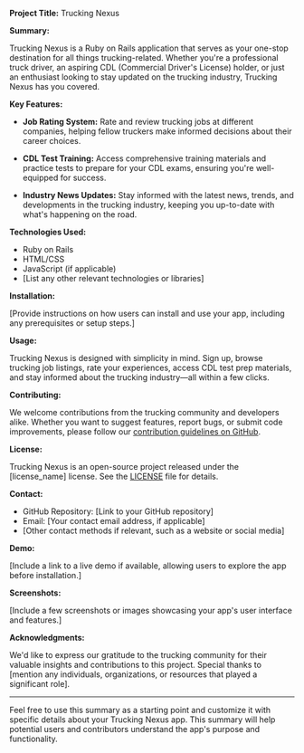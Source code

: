 **Project Title:** Trucking Nexus

**Summary:**

Trucking Nexus is a Ruby on Rails application that serves as your one-stop destination for all things trucking-related. Whether you're a professional truck driver, an aspiring CDL (Commercial Driver's License) holder, or just an enthusiast looking to stay updated on the trucking industry, Trucking Nexus has you covered.

**Key Features:**

- **Job Rating System:** Rate and review trucking jobs at different companies, helping fellow truckers make informed decisions about their career choices.

- **CDL Test Training:** Access comprehensive training materials and practice tests to prepare for your CDL exams, ensuring you're well-equipped for success.

- **Industry News Updates:** Stay informed with the latest news, trends, and developments in the trucking industry, keeping you up-to-date with what's happening on the road.

**Technologies Used:**

- Ruby on Rails
- HTML/CSS
- JavaScript (if applicable)
- [List any other relevant technologies or libraries]

**Installation:**

[Provide instructions on how users can install and use your app, including any prerequisites or setup steps.]

**Usage:**

Trucking Nexus is designed with simplicity in mind. Sign up, browse trucking job listings, rate your experiences, access CDL test prep materials, and stay informed about the trucking industry—all within a few clicks.

**Contributing:**

We welcome contributions from the trucking community and developers alike. Whether you want to suggest features, report bugs, or submit code improvements, please follow our [contribution guidelines on GitHub](link_to_contributing_guidelines).

**License:**

Trucking Nexus is an open-source project released under the [license_name] license. See the [LICENSE](link_to_license_file) file for details.

**Contact:**

- GitHub Repository: [Link to your GitHub repository]
- Email: [Your contact email address, if applicable]
- [Other contact methods if relevant, such as a website or social media]

**Demo:**

[Include a link to a live demo if available, allowing users to explore the app before installation.]

**Screenshots:**

[Include a few screenshots or images showcasing your app's user interface and features.]

**Acknowledgments:**

We'd like to express our gratitude to the trucking community for their valuable insights and contributions to this project. Special thanks to [mention any individuals, organizations, or resources that played a significant role].

---

Feel free to use this summary as a starting point and customize it with specific details about your Trucking Nexus app. This summary will help potential users and contributors understand the app's purpose and functionality.
